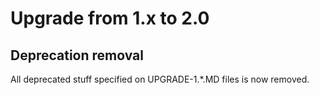 # Upgrade from 1.x to 2.0

## Deprecation removal

All deprecated stuff specified on UPGRADE-1.*.MD files is now removed.
